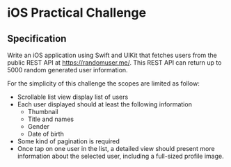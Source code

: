 # iOS Practical Challenge

## Specification
Write an iOS application using Swift and UIKit that fetches users from the public REST API at
https://randomuser.me/. 
This REST API can return up to 5000 random generated user information. 

For the simplicity of this challenge the scopes are limited as follow:
* Scrollable list view display list of users
* Each user displayed should at least the following information
  - Thumbnail
  - Title and names
  - Gender
  - Date of birth
* Some kind of pagination is required
* Once tap on one user in the list, a detailed view should present more information about
the selected user, including a full-sized profile image.

